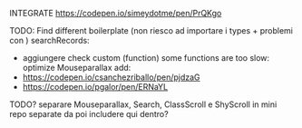 INTEGRATE
https://codepen.io/simeydotme/pen/PrQKgo


TODO:
Find different boilerplate (non riesco ad importare i types + problemi con )
searchRecords:
 - aggiungere check custom (function)
some functions are too slow: optimize
Mouseparallax add:
 - https://codepen.io/csanchezriballo/pen/pjdzaG
 - https://codepen.io/pgalor/pen/ERNaYL

TODO?
separare Mouseparallax, Search, ClassScroll e ShyScroll in mini repo separate da poi includere qui dentro?
